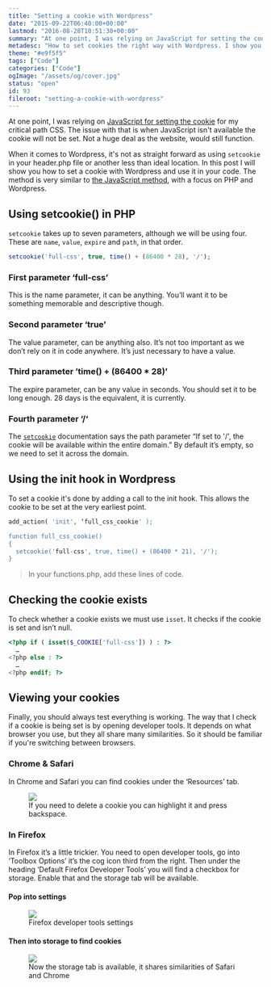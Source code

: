 ```yaml
---
title: "Setting a cookie with Wordpress"
date: "2015-09-22T06:40:00+00:00"
lastmod: "2016-08-28T10:51:30+00:00"
summary: "At one point, I was relying on JavaScript for setting the cookie for my critical path CSS. The issue with that is when JavaScript isn’t available the cookie will not be set. Not a huge deal as the website, would still function.When it comes to Wordpress, it’s not as straight forward as using setcookie in your header.php file or another less than ideal location. In this post I will show you how to set a cookie with Wordpress and use it in your code. The method is very similar to the JavaScript method, with a focus on PHP and Wordpress."
metadesc: "How to set cookies the right way with Wordpress. I show you how to add the action and use it in your theme."
theme: "#e9f5f5"
tags: ["Code"]
categories: ["Code"]
ogImage: "/assets/og/cover.jpg"
status: "open"
id: 93
fileroot: "setting-a-cookie-with-wordpress"
---
```


At one point, I was relying on [JavaScript for setting the cookie](http://iamsteve.me/blog/entry/using-cookies-to-serve-critical-css-for-first-time-visits) for my critical path CSS. The issue with that is when JavaScript isn't available the cookie will not be set. Not a huge deal as the website, would still function.

When it comes to Wordpress, it's not as straight forward as using `setcookie` in your header.php file or another less than ideal location. In this post I will show you how to set a cookie with Wordpress and use it in your code. The method is very similar to [the JavaScript method](http://iamsteve.me/blog/entry/using-cookies-to-serve-critical-css-for-first-time-visits), with a focus on PHP and Wordpress.

## Using setcookie() in PHP
`setcookie` takes up to seven parameters, although we will be using four. These are `name`, `value`, `expire` and `path`, in that order.

```php
setcookie('full-css', true, time() + (86400 * 28), '/');
```

### First parameter ‘full-css’
This is the name parameter, it can be anything. You’ll want it to be something memorable and descriptive though.

### Second parameter ‘true’
The value parameter, can be anything also. It’s not too important as we don’t rely on it in code anywhere. It’s just necessary to have a value.

### Third parameter ’time() + (86400 * 28)’
The expire parameter, can be any value in seconds. You should set it to be long enough. 28 days is the equivalent, it is currently.

### Fourth parameter ‘/‘
The [`setcookie`](http://php.net/manual/en/function.setcookie.php) documentation says the path parameter “If set to '/', the cookie will be available within the entire domain.” By default it’s empty, so we need to set it across the domain.

## Using the init hook in Wordpress
To set a cookie it's done by adding a call to the init hook. This allows the cookie to be set at the very earliest point.

```php
add_action( 'init', ‘full_css_cookie' );

function full_css_cookie()
{
  setcookie('full-css', true, time() + (86400 * 21), '/');
}
```

> In your functions.php, add these lines of code.

## Checking the cookie exists
To check whether a cookie exists we must use `isset`. It checks if the cookie is set and isn’t null.

```php
<?php if ( isset($_COOKIE['full-css']) ) : ?>
  …
<?php else : ?>
  …
<?php endif; ?>
```

## Viewing your cookies
Finally, you should always test everything is working. The way that I check if a cookie is being set is by opening developer tools. It depends on what browser you use, but they all share many similarities. So it should be familiar if you're switching between browsers.

### Chrome & Safari
In Chrome and Safari you can find cookies under the ‘Resources’ tab.

<figure>
<Image src="/static/images/blog/safari-cookies.png" width={785} height={492} />
<figcaption>If you need to delete a cookie you can highlight it and press backspace.</figcaption>
</figure>

### In Firefox
In Firefox it’s a little trickier. You need to open developer tools, go into ‘Toolbox Options’ it’s the cog icon third from the right. Then under the heading ‘Default Firefox Developer Tools’ you will find a checkbox for storage. Enable that and the storage tab will be available.

#### Pop into settings
<figure>
<Image src="/static/images/blog/firefox-dev-settings.png" width={785} height={492} />
<figcaption>Firefox developer tools settings</figcaption>
</figure>

#### Then into storage to find cookies
<figure>
<Image src="/static/images/blog/firefox-cookies.png" width={785} height={238} />
<figcaption>Now the storage tab is available, it shares similarities of Safari and Chrome</figcaption>
</figure>

